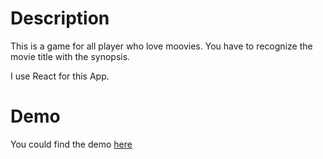 # Description

This is a game for all player who love moovies.
You have to recognize the movie title with the synopsis.

I use React for this App.

# Demo

You could find the demo [here](https://emilydeat.github.io/synopsis-quizz/)
